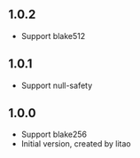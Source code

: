 ## 1.0.2

- Support blake512

## 1.0.1

- Support null-safety

## 1.0.0

- Support blake256
- Initial version, created by litao

